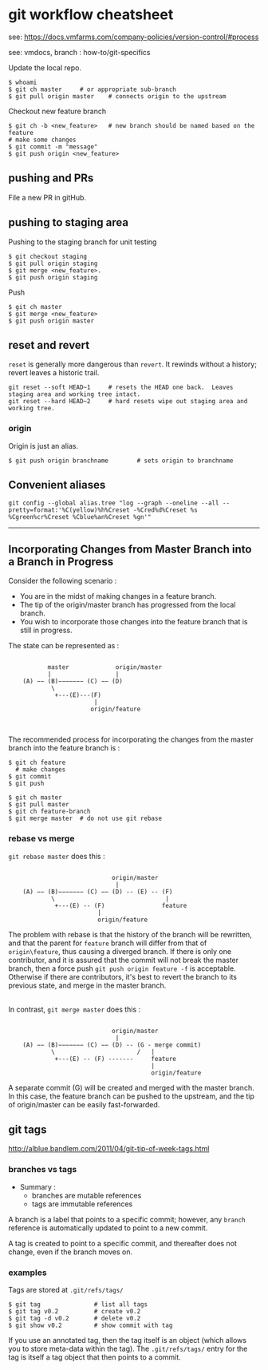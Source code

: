 # git workflow cheatsheet

see: <https://docs.vmfarms.com/company-policies/version-control/#process>

see: vmdocs, branch : how-to/git-specifics

Update the local repo.  

    $ whoami
    $ git ch master     # or appropriate sub-branch
    $ git pull origin master    # connects origin to the upstream

Checkout new feature branch 

    $ git ch -b <new_feature>   # new branch should be named based on the feature
    # make some changes
    $ git commit -m "message"
    $ git push origin <new_feature> 


## pushing and PRs

File a new PR in gitHub.  

## pushing to staging area 

Pushing to the staging branch for unit testing

    $ git checkout staging
    $ git pull origin staging
    $ git merge <new_feature>. 
    $ git push origin staging

Push
 
    $ git ch master
    $ git merge <new_feature>
    $ git push origin master





## reset and revert

`reset` is generally more dangerous than `revert`.  It rewinds without a history; revert leaves a historic trail.  

    git reset --soft HEAD~1     # resets the HEAD one back.  Leaves staging area and working tree intact.
    git reset --hard HEAD~2     # hard resets wipe out staging area and working tree.  


### origin

Origin is just an alias.  

    $ git push origin branchname        # sets origin to branchname



## Convenient aliases 

    git config --global alias.tree "log --graph --oneline --all --pretty=format:'%C(yellow)%h%Creset -%Cred%d%Creset %s %Cgreen%cr%Creset %Cblue%an%Creset %gn'"


 *** 


## Incorporating Changes from Master Branch into a Branch in Progress

Consider the following scenario :
- You are in the midst of making changes in a feature branch.  
- The tip of the origin/master branch has progressed from the local branch.  
- You wish to incorporate those changes into the feature branch that is still in progress.

The state can be represented as : 

```

           master             origin/master
           |                  |
    (A) −− (B)−−−−−−− (C) −− (D) 
            \
             +---(E)---(F)
                        |
                       origin/feature  

```

<br>

The recommended process for incorporating the changes from the master branch into the feature branch is :

```
$ git ch feature
  # make changes
$ git commit
$ git push 

$ git ch master
$ git pull master   
$ git ch feature-branch 
$ git merge master  # do not use git rebase 
```


### rebase vs merge

`git rebase master` does this : 

```                    

                             origin/master
                              |
    (A) −− (B)−−−−−−− (C) −− (D) -- (E) -- (F)
            \                               |
             +---(E) -- (F)                feature
                         |
                         origin/feature   

```

The problem with rebase is that the history of the branch will be rewritten, and that the parent for `feature` branch will differ from that of `origin\feature`, thus causing a diverged branch.  If there is only one contributor, and it is assured that the commit will not break the master branch, then a force push `git push origin feature -f` is acceptable.  
Otherwise if there are contributors, it's best to revert the branch to its previous state, and merge in the master branch.  
<br> 

In contrast, `git merge master` does this : 

``` 

                             origin/master
                              |
    (A) −− (B)−−−−−−− (C) −− (D) -- (G - merge commit)
            \                       /   |  
             +---(E) -- (F) -------     feature
                                        |
                                        origin/feature  

```

A separate commit (G) will be created and merged with the master branch.  In this case, the feature branch can be pushed to the upstream, and the tip of origin/master can be easily fast-forwarded.  


## git tags

http://alblue.bandlem.com/2011/04/git-tip-of-week-tags.html 

### branches vs tags

- Summary :
    - branches are mutable references
    - tags are immutable references 

A branch is a label that points to a specific commit; however, any `branch` 
reference is automatically updated to point to a new commit.

A tag is created to point to a specific commit, and thereafter does not 
change, even if the branch moves on.


### examples

Tags are stored at `.git/refs/tags/`

    $ git tag               # list all tags
    $ git tag v0.2          # create v0.2
    $ git tag -d v0.2       # delete v0.2
    $ git show v0.2         # show commit with tag

If you use an annotated tag, then the tag itself is an object (which allows
you to store meta-data within the tag).  The `.git/refs/tags/` entry for
the tag is itself a tag object that then points to a commit. 



